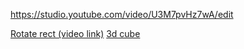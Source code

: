 https://studio.youtube.com/video/U3M7pvHz7wA/edit

[Rotate rect (video link)](https://www.youtube.com/watch?v=U3M7pvHz7wA&feature=youtu.be)
[3d cube](./cube.PNG)
